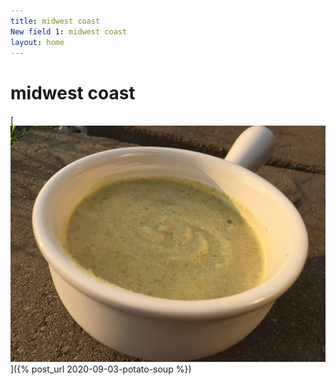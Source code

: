 ```yaml
---
title: midwest coast
New field 1: midwest coast
layout: home
---
```


# midwest coast

[![potato soup recipe](/images/potato-soup.jpg)]({% post_url 2020-09-03-potato-soup %})
